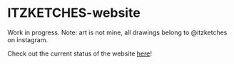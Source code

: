 # ITZKETCHES-website
<p>Work in progress. Note: art is not mine, all drawings belong to @itzketches on instagram.</p>
<p>Check out the current status of the website <a href="https://lilyxmeng.github.io/itzketches/" target="_blank">here</a>!</p>
